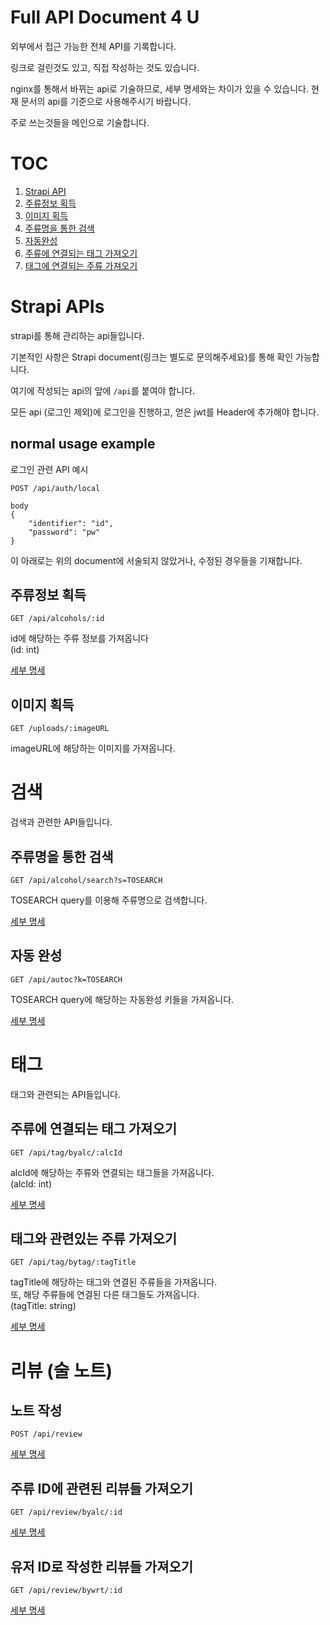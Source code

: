 # Full API Document 4 U

외부에서 접근 가능한 전체 API를 기록합니다.

링크로 걸린것도 있고, 직접 작성하는 것도 있습니다.

nginx를 통해서 바뀌는 api로 기술하므로, 세부 명세와는 차이가 있을 수 있습니다. 현재 문서의 api를 기준으로 사용해주시기 바랍니다.

주로 쓰는것들을 메인으로 기술합니다.

# TOC

1. [Strapi API](#strapi-apis)
2. [주류정보 획득](#주류정보-획득)
3. [이미지 획득](#이미지-획득)
4. [주류명을 통한 검색](#주류명을-통한-검색)
5. [자동완성](#자동-완성)
6. [주류에 연결되는 태그 가져오기](#주류에-연결되는-태그-가져오기)
7. [태그에 연결되는 주류 가져오기](#태그와-관련있는-주류-가져오기)

# Strapi APIs

strapi를 통해 관리하는 api들입니다.

기본적인 사항은 Strapi document(링크는 별도로 문의해주세요)를 통해 확인 가능합니다.

여기에 작성되는 api의 앞에 `/api`를 붙여야 합니다.

모든 api (로그인 제외)에 로그인을 진행하고, 얻은 jwt를 Header에 추가해야 합니다.

## normal usage example

로그인 관련 API 예시

```
POST /api/auth/local

body
{
    "identifier": "id",
    "password": "pw"
}
```

이 아래로는 위의 document에 서술되지 않았거나, 수정된 경우들을 기재합니다.

## 주류정보 획득

`GET /api/alcohols/:id`

id에 해당하는 주류 정보를 가져옵니다  
(id: int)

[세부 명세](./customized-api.md#get-apialcoholsid)

## 이미지 획득

`GET /uploads/:imageURL`

imageURL에 해당하는 이미지를 가져옵니다.

# 검색

검색과 관련한 API들입니다.

## 주류명을 통한 검색

`GET /api/alcohol/search?s=TOSEARCH`

TOSEARCH query를 이용해 주류명으로 검색합니다.

[세부 명세](https://github.com/MerseongSanghoe/sooljari-search-engine/blob/main/docs/searchAPI/latest.md#search-api-v003)

## 자동 완성

`GET /api/autoc?k=TOSEARCH`

TOSEARCH query에 해당하는 자동완성 키들을 가져옵니다.

[세부 명세](https://github.com/MerseongSanghoe/sooljari-search-engine/blob/main/docs/autocompletionAPI/latest.md)

# 태그

태그와 관련되는 API들입니다.

## 주류에 연결되는 태그 가져오기

`GET /api/tag/byalc/:alcId`

alcId에 해당하는 주류와 연결되는 태그들을 가져옵니다.  
(alcId: int)

[세부 명세](https://github.com/MerseongSanghoe/sooljari-tag-service/blob/main/notes/tag-api-docs.md#get-tagbyalcalcid)

## 태그와 관련있는 주류 가져오기

`GET /api/tag/bytag/:tagTitle`

tagTitle에 해당하는 태그와 연결된 주류들을 가져옵니다.  
또, 해당 주류들에 연결된 다른 태그들도 가져옵니다.  
(tagTitle: string)

[세부 명세](https://github.com/MerseongSanghoe/sooljari-tag-service/blob/main/notes/tag-api-docs.md#get-tagbytagtagtitle)

# 리뷰 (술 노트)

## 노트 작성

`POST /api/review`

[세부 명세](https://github.com/MerseongSanghoe/sooljari-review-service/blob/main/note/api.md#post-reviews)

## 주류 ID에 관련된 리뷰들 가져오기

`GET /api/review/byalc/:id`

[세부 명세](https://github.com/MerseongSanghoe/sooljari-review-service/blob/main/note/api.md#get-reviewsbyalcid)

## 유저 ID로 작성한 리뷰들 가져오기

`GET /api/review/bywrt/:id`

[세부 명세](https://github.com/MerseongSanghoe/sooljari-review-service/blob/main/note/api.md#get-reviewsbywrtid)
